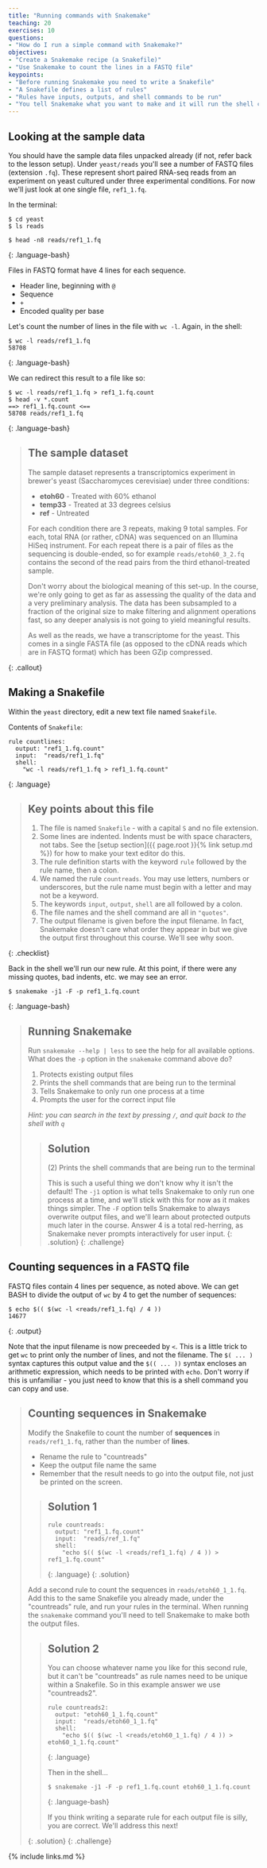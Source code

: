 ```yaml
---
title: "Running commands with Snakemake"
teaching: 20
exercises: 10
questions:
- "How do I run a simple command with Snakemake?"
objectives:
- "Create a Snakemake recipe (a Snakefile)"
- "Use Snakemake to count the lines in a FASTQ file"
keypoints:
- "Before running Snakemake you need to write a Snakefile"
- "A Snakefile defines a list of rules"
- "Rules have inputs, outputs, and shell commands to be run"
- "You tell Snakemake what you want to make and it will run the shell command defined in the appropriate rule"
---
```


## Looking at the sample data

You should have the sample data files unpacked already (if not, refer back to the lesson setup). Under `yeast/reads` you'll
see a number of FASTQ files (extension `.fq`). These represent short paired RNA-seq reads from an experiment on yeast cultured
under three experimental conditions. For now we'll just look at one single file, `ref1_1.fq`.

In the terminal:

~~~
$ cd yeast
$ ls reads

$ head -n8 reads/ref1_1.fq
~~~
{: .language-bash}

Files in FASTQ format have 4 lines for each sequence.

* Header line, beginning with `@`
* Sequence
* `+`
* Encoded quality per base

Let's count the number of lines in the file with `wc -l`. Again, in the shell:

~~~
$ wc -l reads/ref1_1.fq
58708
~~~
{: .language-bash}

We can redirect this result to a file like so:

~~~
$ wc -l reads/ref1_1.fq > ref1_1.fq.count
$ head -v *.count
==> ref1_1.fq.count <==
58708 reads/ref1_1.fq
~~~
{: .language-bash}

> ## The sample dataset
>
> The sample dataset represents a transcriptomics experiment in brewer's yeast (Saccharomyces cerevisiae) under three
> conditions:
>
> * **etoh60** - Treated with 60% ethanol
> * **temp33** - Treated at 33 degrees celsius
> * **ref**    - Untreated
>
> For each condition there are 3 repeats, making 9 total samples. For each, total RNA (or rather, cDNA) was sequenced
> on an Illumina HiSeq instrument.
> For each repeat there is a pair of files as the sequencing is double-ended, so for example `reads/etoh60_3_2.fq` contains
> the second of the read pairs from the third ethanol-treated sample.
>
> Don't worry about the biological meaning of this set-up. In the course, we're only going to get as far as assessing
> the quality of the data and a very preliminary analysis. The data has been subsampled to a fraction of the original size
> to make filtering and alignment operations fast, so any deeper analysis is not going to yield meaningful results.
>
> As well as the reads, we have a transcriptome for the yeast. This comes in a single FASTA file (as opposed to the cDNA
> reads which are in FASTQ format) which has been GZip compressed.
>
{: .callout}

## Making a Snakefile

Within the `yeast` directory, edit a new text file named `Snakefile`.

Contents of `Snakefile`:
~~~
rule countlines:
  output: "ref1_1.fq.count"
  input:  "reads/ref1_1.fq"
  shell:
    "wc -l reads/ref1_1.fq > ref1_1.fq.count"
~~~
{: .language}

> ## Key points about this file
>
> 1. The file is named `Snakefile` - with a capital `S` and no file extension.
> 1. Some lines are indented. Indents must be with space characters, not tabs. See the [setup section]({{ page.root }}{% link setup.md %})
>    for how to make your text editor do this.
> 1. The rule definition starts with the keyword `rule` followed by the rule name, then a colon.
> 1. We named the rule `countreads`. You may use letters, numbers or underscores, but the rule name must begin with a letter and
>    may not be a keyword.
> 1. The keywords `input`, `output`, `shell` are all followed by a colon.
> 1. The file names and the shell command are all in `"quotes"`.
> 1. The output filename is given before the input filename. In fact, Snakemake doesn't care what order they appear in but we give the output
>    first throughout this course. We'll see why soon.
>
{: .checklist}

Back in the shell we'll run our new rule. At this point, if there were any missing quotes, bad indents, etc. we may see an error.

~~~
$ snakemake -j1 -F -p ref1_1.fq.count
~~~
{: .language-bash}

> ## Running Snakemake
>
> Run `snakemake --help | less` to see the help for all available options.
> What does the `-p` option in the `snakemake` command above do?
>
> 1. Protects existing output files
> 1. Prints the shell commands that are being run to the terminal
> 1. Tells Snakemake to only run one process at a time
> 1. Prompts the user for the correct input file
>
> *Hint: you can search in the text by pressing `/`, and quit back to the shell with `q`*
>
> > ## Solution
> >
> > (2) Prints the shell commands that are being run to the terminal
> >
> > This is such a useful thing we don't know why it isn't the default! The `-j1` option is what tells Snakemake to only run one process at a time, and
> > we'll stick with this for now as it makes things simpler. The `-F` option tells Snakemake to always overwrite output files, and we'll learn about
> > protected outputs much later in the course. Answer 4 is a total red-herring, as Snakemake never prompts interactively for user input.
> {: .solution}
{: .challenge}

## Counting sequences in a FASTQ file

FASTQ files contain 4 lines per sequence, as noted above. We can get BASH to divide the output of `wc` by 4 to get the number of sequences:

~~~
$ echo $(( $(wc -l <reads/ref1_1.fq) / 4 ))
14677
~~~
{: .output}

Note that the input filename is now preceeded by `<`. This is a little trick to get `wc` to print only the number of lines, and not the
filename. The `$( ... )` syntax captures this output value and the `$(( ... ))` syntax encloses an arithmetic expression, which needs
to be printed with `echo`. Don't worry if this is unfamiliar - you just need to know that this is a shell command you can copy and use.

> ## Counting sequences in Snakemake
>
> Modify the Snakefile to count the number of **sequences** in `reads/ref1_1.fq`, rather than the number of **lines**.
>
> * Rename the rule to "countreads"
> * Keep the output file name the same
> * Remember that the result needs to go into the output file, not just be printed on the screen.
>
> > ## Solution 1
> >
> > ~~~
> > rule countreads:
> >   output: "ref1_1.fq.count"
> >   input:  "reads/ref_1.fq"
> >   shell:
> >     "echo $(( $(wc -l <reads/ref1_1.fq) / 4 )) > ref1_1.fq.count"
> > ~~~
> > {: .language}
> {: .solution}
>
> Add a second rule to count the sequences in `reads/etoh60_1_1.fq`. Add this to the same Snakefile you already made, under the "countreads" rule,
> and run your rules in the terminal. When running the `snakemake` command you'll need to tell Snakemake to make both the output files.
>
> > ## Solution 2
> >
> > You can choose whatever name you like for this second rule, but it can't be "countreads" as rule names need to be unique within a
> > Snakefile. So in this example answer we use "countreads2".
> >
> > ~~~
> > rule countreads2:
> >   output: "etoh60_1_1.fq.count"
> >   input:  "reads/etoh60_1_1.fq"
> >   shell:
> >     "echo $(( $(wc -l <reads/etoh60_1_1.fq) / 4 )) > etoh60_1_1.fq.count"
> > ~~~
> > {: .language}
> >
> > Then in the shell...
> >
> > ~~~
> > $ snakemake -j1 -F -p ref1_1.fq.count etoh60_1_1.fq.count
> > ~~~
> > {: .language-bash}
> >
> > If you think writing a separate rule for each output file is silly, you are correct. We'll address this next!
> >
> {: .solution}
{: .challenge}


{% include links.md %}

